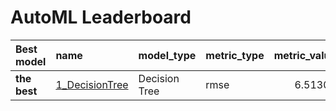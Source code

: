# AutoML Leaderboard

| Best model   | name                                       | model_type    | metric_type   |   metric_value |   train_time |
|:-------------|:-------------------------------------------|:--------------|:--------------|---------------:|-------------:|
| **the best** | [1_DecisionTree](1_DecisionTree/README.md) | Decision Tree | rmse          |        6.51305 |        28.33 |